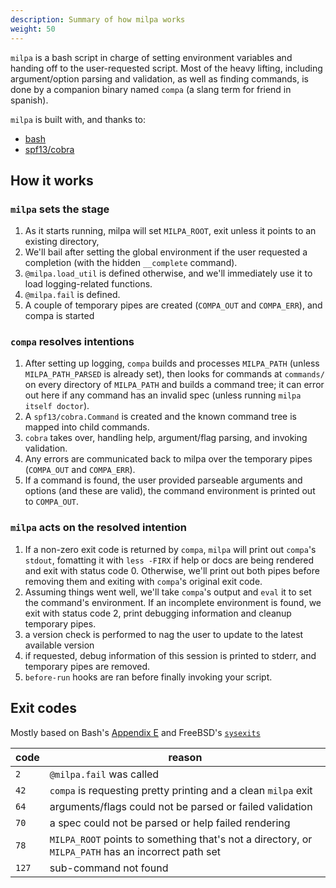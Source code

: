 ```yaml
---
description: Summary of how milpa works
weight: 50
---
```


`milpa` is a bash script in charge of setting environment variables and handing off to the user-requested script. Most of the heavy lifting, including argument/option parsing and validation, as well as finding commands, is done by a companion binary named `compa` (a slang term for friend in spanish).

`milpa` is built with, and thanks to:

- [bash](https://www.gnu.org/software/bash/)
- [spf13/cobra](https://cobra.dev)

## How it works

### `milpa` sets the stage

1. As it starts running, milpa will set `MILPA_ROOT`, exit unless it points to an existing directory,
2. We'll bail after setting the global environment if the user requested a completion (with the hidden `__complete` command).
3. `@milpa.load_util` is defined otherwise, and we'll immediately use it to load logging-related functions.
4. `@milpa.fail` is defined.
5. A couple of temporary pipes are created (`COMPA_OUT` and `COMPA_ERR`), and compa is started


### `compa` resolves intentions

1. After setting up logging, `compa` builds and processes `MILPA_PATH` (unless `MILPA_PATH_PARSED` is already set), then looks for commands at `commands/` on every directory of `MILPA_PATH` and builds a command tree; it can error out here if any command has an invalid spec (unless running `milpa itself doctor`).
2. A `spf13/cobra.Command` is created and the known command tree is mapped into child commands.
3. `cobra` takes over, handling help, argument/flag parsing, and invoking validation.
4. Any errors are communicated back to milpa over the temporary pipes (`COMPA_OUT` and `COMPA_ERR`).
5. If a command is found, the user provided parseable arguments and options (and these are valid), the command environment is printed out to `COMPA_OUT`.

### `milpa` acts on the resolved intention

1. If a non-zero exit code is returned by `compa`, `milpa` will print out `compa`'s  `stdout`, fomatting it with `less -FIRX` if help or docs are being rendered and exit with status code 0. Otherwise, we'll print out both pipes before removing them and exiting with `compa`'s original exit code.
2. Assuming things went well, we'll take `compa`'s output and `eval` it to set the command's environment. If an incomplete environment is found, we exit with status code 2, print debugging information and cleanup temporary pipes.
3. a version check is performed to nag the user to update to the latest available version
4. if requested, debug information of this session is printed to stderr, and temporary pipes are removed.
5. `before-run` hooks are ran before finally invoking your script.


## Exit codes

Mostly based on Bash's [Appendix E](https://tldp.org/LDP/abs/html/exitcodes.html) and FreeBSD's [`sysexits`](https://www.freebsd.org/cgi/man.cgi?query=sysexits&apropos=0&sektion=0&manpath=FreeBSD+4.3-RELEASE&format=html)

| code  | reason |
|-------|--------|
| `2`   | `@milpa.fail` was called |
| `42`  | `compa` is requesting pretty printing and a clean `milpa` exit |
| `64`  | arguments/flags could not be parsed or failed validation |
| `70`  | a spec could not be parsed or help failed rendering |
| `78`  | `MILPA_ROOT` points to something that's not a directory, or `MILPA_PATH` has an incorrect path set |
| `127` | sub-command not found |


